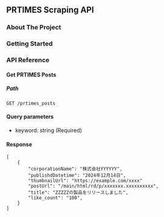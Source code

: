 ## PRTIMES Scraping API

### About The Project

### Getting Started

### API Reference

#### Get PRTIMES Posts

##### Path

```
GET /prtimes_posts
```

#### Query parameters
- keyword: string (Required)

#### Response

```
[
    {
        "corporationName": "株式会社YYYYYY",
        "publishdDatetime": "2024年12月14日",
        "thumbnailUrl": "https://example.com/xxxx"
        "postUrl": "/main/html/rd/p/xxxxxxx.xxxxxxxxxx",
        "title": "ZZZZZの製品をリリースしました",
        "like_count": "100",
    }
]
```

